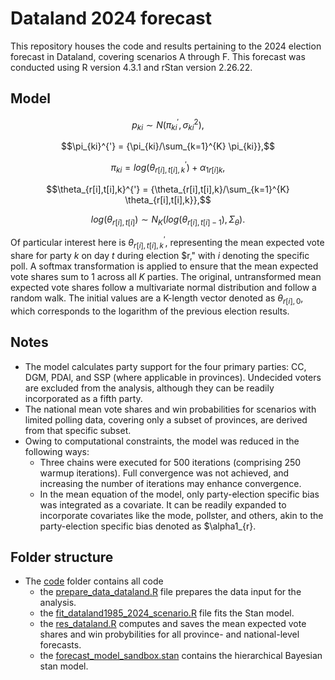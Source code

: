 # Dataland 2024 forecast
This repository houses the code and results pertaining to the 2024 election forecast in Dataland, covering scenarios A through F. This forecast was conducted using R version 4.3.1 and rStan version 2.26.22.

## Model

$$p_{ki} {\sim N(\pi_{ki}^{'}, \sigma_{ki}^{2})},$$

$$\pi_{ki}^{'} = {\pi_{ki}/\sum_{k=1}^{K} \pi_{ki}},$$

$$\pi_{ki} = {log(\theta_{r[i],t[i],k}^{'}) + \alpha_{1r[i]k}},$$

$$\theta_{r[i],t[i],k}^{'} = {\theta_{r[i],t[i],k}/\sum_{k=1}^{K} \theta_{r[i],t[i],k}},$$

$$log(\theta_{r[i],t[i]}) {\sim N_{K}(log(\theta_{r[i],t[i]-1}),\Sigma_{\theta})}.$$

Of particular interest here is $\theta_{r[i],t[i],k}^{'}$, representing the mean expected vote share for party $k$ on day $t$ during election $r," with $i$ denoting the specific poll. A softmax transformation is applied to ensure that the mean expected vote shares sum to 1 across all $K$ parties. The original, untransformed mean expected vote shares follow a multivariate normal distribution and follow a random walk. The initial values are  a K-length vector denoted as $\theta_{r[i], 0}$, which corresponds to the logarithm of the previous election results.

## Notes

- The model calculates party support for the four primary parties: CC, DGM, PDAl, and SSP (where applicable in provinces). Undecided voters are excluded from the analysis, although they can be readily incorporated as a fifth party.
- The national mean vote shares and win probabilities for scenarios with limited polling data, covering only a subset of provinces, are derived from that specific subset.
- Owing to computational constraints, the model was reduced in the following ways:
    - Three chains were executed for 500 iterations (comprising 250 warmup iterations). Full convergence was not achieved, and increasing the number of iterations may enhance convergence.
    - In the mean equation of the model, only party-election specific bias was integrated as a covariate. It can be readily expanded to incorporate covariates like the mode, pollster, and others, akin to the party-election specific bias denoted as $\alpha1_{r}.
 
## Folder structure

- The [code](https://github.com/sina-chen/dataland2024_forecast/edit/main/code/) folder contains all code
    - the [prepare_data_dataland.R](https://github.com/sina-chen/dataland2024_forecast/edit/main/code/prepare_data_dataland.R) file prepares the data input for the analysis.
    - the [fit_dataland1985_2024_scenario.R](https://github.com/sina-chen/dataland2024_forecast/edit/main/code/fit_dataland1985_2024_scenario.R) file fits the Stan model. 
    - the [res_dataland.R](https://github.com/sina-chen/dataland2024_forecast/edit/main/code/res_dataland.R) computes and saves the  mean expected vote shares and win probybilities for all province- and national-level forecasts. 
    - the [forecast_model_sandbox.stan](https://github.com/sina-chen/dataland2024_forecast/edit/main/code/forecast_model_sandbox.stan) contains the hierarchical Bayesian stan model. 
  


